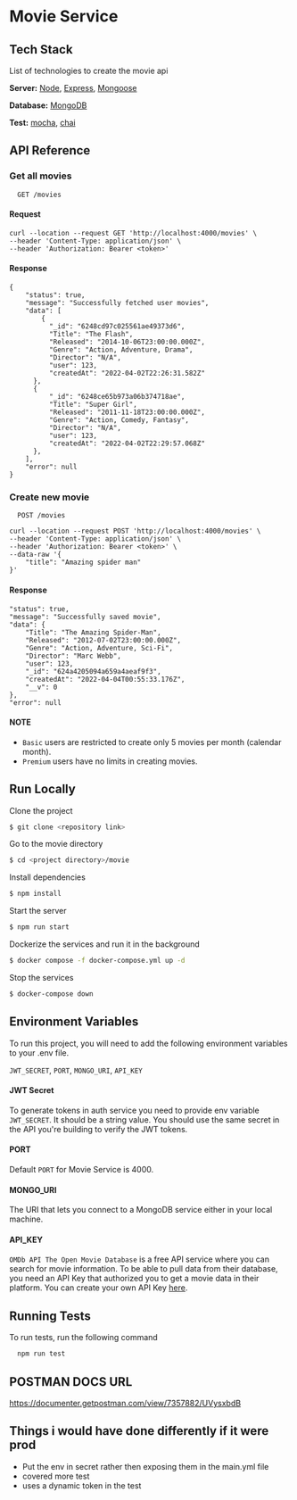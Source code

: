 # Movie Service

## Tech Stack

List of technologies to create the movie api

**Server:** [Node](https://nodejs.org/en/), [Express](https://expressjs.com/), [Mongoose](https://mongoosejs.com/)

**Database:** [MongoDB](https://docs.mongodb.com/)

**Test:** [mocha](https://www.chaijs.com/), [chai](https://www.chaijs.com/)

## API Reference

### Get all movies

```http
  GET /movies
```

#### Request

    curl --location --request GET 'http://localhost:4000/movies' \
    --header 'Content-Type: application/json' \
    --header 'Authorization: Bearer <token>'

#### Response

    {
        "status": true,
        "message": "Successfully fetched user movies",
        "data": [
            {
              "_id": "6248cd97c025561ae49373d6",
              "Title": "The Flash",
              "Released": "2014-10-06T23:00:00.000Z",
              "Genre": "Action, Adventure, Drama",
              "Director": "N/A",
              "user": 123,
              "createdAt": "2022-04-02T22:26:31.582Z"
          },
          {
              "_id": "6248ce65b973a06b374718ae",
              "Title": "Super Girl",
              "Released": "2011-11-18T23:00:00.000Z",
              "Genre": "Action, Comedy, Fantasy",
              "Director": "N/A",
              "user": 123,
              "createdAt": "2022-04-02T22:29:57.068Z"
          },
        ],
        "error": null
    }

### Create new movie

```http
  POST /movies
```

    curl --location --request POST 'http://localhost:4000/movies' \
    --header 'Content-Type: application/json' \
    --header 'Authorization: Bearer <token>' \
    --data-raw '{
        "title": "Amazing spider man"
    }'

#### Response

    "status": true,
    "message": "Successfully saved movie",
    "data": {
        "Title": "The Amazing Spider-Man",
        "Released": "2012-07-02T23:00:00.000Z",
        "Genre": "Action, Adventure, Sci-Fi",
        "Director": "Marc Webb",
        "user": 123,
        "_id": "624a4205094a659a4aeaf9f3",
        "createdAt": "2022-04-04T00:55:33.176Z",
        "__v": 0
    },
    "error": null

#### NOTE

- `Basic` users are restricted to create only 5 movies per month (calendar month).
- `Premium` users have no limits in creating movies.

## Run Locally

Clone the project

```bash
$ git clone <repository link>
```

Go to the movie directory

```bash
$ cd <project directory>/movie
```

Install dependencies

```bash
$ npm install
```

Start the server

```bash
$ npm run start
```

Dockerize the services and run it in the background

```bash
$ docker compose -f docker-compose.yml up -d
```

Stop the services

```bash
$ docker-compose down
```

## Environment Variables

To run this project, you will need to add the following environment variables to your .env file.

`JWT_SECRET`, `PORT`, `MONGO_URI`, `API_KEY`

#### JWT Secret

To generate tokens in auth service you need to provide env variable
`JWT_SECRET`. It should be a string value. You should use the same secret in
the API you're building to verify the JWT tokens.

#### PORT

Default `PORT` for Movie Service is 4000.

#### MONGO_URI

The URI that lets you connect to a MongoDB service either in your local machine.

#### API_KEY

`OMDb API The Open Movie Database` is a free API service where you can search for
movie information. To be able to pull data from their database, you need an
API Key that authorized you to get a movie data in their platform.
You can create your own API Key [here](https://omdbapi.com/apikey.aspx).

## Running Tests

To run tests, run the following command

```bash
  npm run test
```

## POSTMAN DOCS URL

https://documenter.getpostman.com/view/7357882/UVysxbdB

## Things i would have done differently if it were prod

- Put the env in secret rather then exposing them in the main.yml file
- covered more test
- uses a dynamic token in the test
